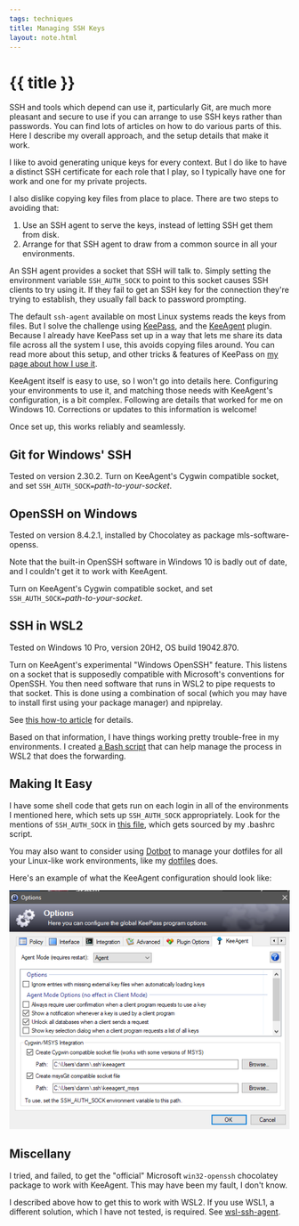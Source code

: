```yaml
---
tags: techniques
title: Managing SSH Keys
layout: note.html
---
```

# {{ title }}

SSH and tools which depend can use it, particularly Git, are much more pleasant and secure to use if you can 
arrange to use SSH keys rather than passwords. You can find lots of articles on how to do various parts of
this. Here I describe my overall approach, and the setup details that make it work.

I like to avoid generating unique keys for every context.
But I do like to have a distinct SSH certificate for each role that I play, so I typically have one for 
work and one for my private projects. 

I also dislike copying key files from place to place. There are two steps to avoiding that:
1. Use an SSH agent to serve the keys, instead of letting SSH get them from disk.
2. Arrange for that SSH agent to draw from a common source in all your environments.

An SSH agent provides a socket that SSH will talk to. Simply setting the environment variable ``SSH_AUTH_SOCK`` to point to this socket causes SSH clients to try using it. If they fail to get an SSH key for the connection they're trying to establish, they usually fall back to password prompting.

The default ``ssh-agent`` available on most Linux systems reads the keys from files. But I solve the challenge using [KeePass](https://keepass.info/), and the [KeeAgent](https://lechnology.com/software/keeagent/) plugin. Because I already have KeePass set up in a way that lets me share its data file across all the system I use, this avoids copying files around. You can read more about this setup, and other tricks & features of KeePass on [my page about how I use it](/notes/keepass-password-vault/).

KeeAgent itself is easy to use, so I won't go into details here. Configuring your environments to use it, and matching those needs with KeeAgent's configuration, is a bit complex. Following are details that worked for me on Windows 10. Corrections or updates to this information is welcome!

Once set up, this works reliably and seamlessly.

## Git for Windows' SSH
Tested on version 2.30.2.
Turn on KeeAgent's Cygwin compatible socket, and set ``SSH_AUTH_SOCK=``*path-to-your-socket*.

## OpenSSH on Windows
Tested on version 8.4.2.1, installed by Chocolatey as package mls-software-openss.

Note that the built-in OpenSSH software in Windows 10 is badly out of date, and I couldn't get it to work with KeeAgent.

Turn on KeeAgent's Cygwin compatible socket, and set ``SSH_AUTH_SOCK=``*path-to-your-socket*.

## SSH in WSL2

Tested on Windows 10 Pro, version 20H2, OS build 19042.870.

Turn on KeeAgent's experimental "Windows OpenSSH" feature. This listens on a socket that is supposedly compatible with Microsoft's conventions for OpenSSH. You then need software that runs in WSL2 to pipe requests to that socket. This is done using a combination of socal (which you may have to install first using your package manager) and npiprelay.

See [this how-to article](https://gist.github.com/strarsis/e533f4bca5ae158481bbe53185848d49) for details.

Based on that information, I have things working pretty trouble-free in my environments. I created [a Bash script](https://github.com/dwmuller/dotfiles/blob/main/bin/wsl/wsl-ssh-agent) that can help manage the process in WSL2 that does the forwarding.

## Making It Easy

I have some shell code that gets run on each login in all of the environments I mentioned here, which sets up ``SSH_AUTH_SOCK`` appropriately. Look for the mentions of ``SSH_AUTH_SOCK`` in [this file](https://github.com/dwmuller/dotfiles/blob/main/shell/external.sh), which gets sourced by my .bashrc script.

You may also want to consider using [Dotbot](https://github.com/anishathalye/dotbot) to manage your dotfiles for all your Linux-like work environments, like my [dotfiles](https://github.com/dwmuller/dotfiles/) does.

Here's an example of what the KeeAgent configuration should look like:

![KeeAgent settings](/assets/keeagent-settings.png)

## Miscellany

I tried, and failed, to get the "official" Microsoft ``win32-openssh`` chocolatey package to work with KeeAgent. This may have been my fault, I don't know.

I described above how to get this to work with WSL2. If you use WSL1, a different solution, which I have not tested, is required. See [wsl-ssh-agent](https://github.com/rupor-github/wsl-ssh-agent).